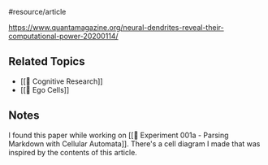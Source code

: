 #resource/article 

https://www.quantamagazine.org/neural-dendrites-reveal-their-computational-power-20200114/

## Related Topics

- [[📝 Cognitive Research]]
- [[📝 Ego Cells]]


## Notes

I found this paper while working on [[🔬 Experiment 001a - Parsing Markdown with Cellular Automata]]. There's a cell diagram I made that was inspired by the contents of this article.
